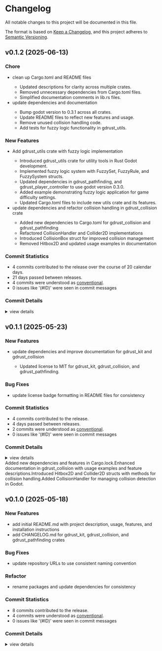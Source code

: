 # Changelog

All notable changes to this project will be documented in this file.

The format is based on [Keep a Changelog](https://keepachangelog.com/en/1.0.0/),
and this project adheres to [Semantic Versioning](https://semver.org/spec/v2.0.0.html).

## v0.1.2 (2025-06-13)

### Chore

 - <csr-id-d476dd1593b1f5ecc9c0efd5d8782b9ffeb6a814/> clean up Cargo.toml and README files
   - Updated descriptions for clarity across multiple crates.
   - Removed unnecessary dependencies from Cargo.toml files.
   - Simplified documentation comments in lib.rs files.
 - <csr-id-9b0ad5f0fab90c1ead29b50ebf5e61cfbc69c48c/> update dependencies and documentation
   - Bump godot version to 0.3.1 across all crates.
   - Update README files to reflect new features and usage.
   - Remove unused collision handling code.
   - Add tests for fuzzy logic functionality in gdrust_utils.

### New Features

 - <csr-id-501ca3b639db0954ee8e09ca80110e105e81802b/> Add gdrust_utils crate with fuzzy logic implementation
   - Introduced gdrust_utils crate for utility tools in Rust Godot development.
   - Implemented fuzzy logic system with FuzzySet, FuzzyRule, and FuzzySystem structs.
   - Updated dependencies in gdrust_pathfinding, and gdrust_player_controller to use godot version 0.3.0.
   - Added example demonstrating fuzzy logic application for game difficulty settings.
   - Updated Cargo.toml files to include new utils crate and its features.
 - <csr-id-2aabf0192ea01a35bd848b1a43314b989294b9ba/> update dependencies and refactor collision handling in gdrust_collision crate
   - Added new dependencies to Cargo.toml for gdrust_collision and gdrust_pathfinding
   - Refactored CollisionHandler and Collider2D implementations
   - Introduced CollisionBox struct for improved collision management
   - Removed Hitbox2D and updated usage examples in documentation

### Commit Statistics

<csr-read-only-do-not-edit/>

 - 4 commits contributed to the release over the course of 20 calendar days.
 - 21 days passed between releases.
 - 4 commits were understood as [conventional](https://www.conventionalcommits.org).
 - 0 issues like '(#ID)' were seen in commit messages

### Commit Details

<csr-read-only-do-not-edit/>

<details><summary>view details</summary>

 * **Uncategorized**
    - Clean up Cargo.toml and README files ([`d476dd1`](https://github.com/robotnik-dev/gdrust_kit/commit/d476dd1593b1f5ecc9c0efd5d8782b9ffeb6a814))
    - Update dependencies and documentation ([`9b0ad5f`](https://github.com/robotnik-dev/gdrust_kit/commit/9b0ad5f0fab90c1ead29b50ebf5e61cfbc69c48c))
    - Add gdrust_utils crate with fuzzy logic implementation ([`501ca3b`](https://github.com/robotnik-dev/gdrust_kit/commit/501ca3b639db0954ee8e09ca80110e105e81802b))
    - Update dependencies and refactor collision handling in gdrust_collision crate ([`2aabf01`](https://github.com/robotnik-dev/gdrust_kit/commit/2aabf0192ea01a35bd848b1a43314b989294b9ba))
</details>

## v0.1.1 (2025-05-23)

### New Features

 - <csr-id-8c18fa3f484baf175b506a00ddea0d36d24959df/> update dependencies and improve documentation for gdrust_kit and gdrust_collision
   - Updated license to MIT for gdrust_kit, gdrust_collision, and gdrust_pathfinding.

### Bug Fixes

 - <csr-id-36cb651842e1ca83bc164ce7545669e6f1cb3558/> update license badge formatting in README files for consistency

### Commit Statistics

<csr-read-only-do-not-edit/>

 - 4 commits contributed to the release.
 - 4 days passed between releases.
 - 2 commits were understood as [conventional](https://www.conventionalcommits.org).
 - 0 issues like '(#ID)' were seen in commit messages

### Commit Details

<csr-read-only-do-not-edit/>

<details><summary>view details</summary>

 * **Uncategorized**
    - Release gdrust_collision v0.1.1, gdrust_pathfinding v0.1.1, gdrust_player_controller v0.1.0, gdrust_kit v0.1.1 ([`0e81a0f`](https://github.com/robotnik-dev/gdrust_kit/commit/0e81a0f0edee2bfb5cc01b8d416f9d9fcb7549e0))
    - Release gdrust_collision v0.1.1, gdrust_pathfinding v0.1.1, gdrust_player_controller v0.1.0, gdrust_kit v0.1.1 ([`1f1b905`](https://github.com/robotnik-dev/gdrust_kit/commit/1f1b9052e5129748013ef62c17acb9c7050786b4))
    - Update license badge formatting in README files for consistency ([`36cb651`](https://github.com/robotnik-dev/gdrust_kit/commit/36cb651842e1ca83bc164ce7545669e6f1cb3558))
    - Update dependencies and improve documentation for gdrust_kit and gdrust_collision ([`8c18fa3`](https://github.com/robotnik-dev/gdrust_kit/commit/8c18fa3f484baf175b506a00ddea0d36d24959df))
</details>

<csr-unknown>
Added new dependencies and features in Cargo.lock.Enhanced documentation in gdrust_collision with usage examples and feature descriptions.Introduced Hitbox2D and Collider2D structs with methods for collision handling.Added CollisionHandler for managing collision detection in Godot.<csr-unknown/>

## v0.1.0 (2025-05-18)

<csr-id-303760ca5d73dfccc98e068fe6f9189c1d49f657/>



### New Features

 - <csr-id-7bc5a55fea0d9cb37eee6a0ea64a76aa9ea9ad61/> add initial README.md with project description, usage, features, and installation instructions
 - <csr-id-e93f1b71a2c82680fda9da87c99fb88f344a77f2/> add CHANGELOG.md for gdrust_kit, gdrust_collision, and gdrust_pathfinding crates

### Bug Fixes

 - <csr-id-9e20de2feb8e733f04499d77f6b40cddc5faaece/> update repository URLs to use consistent naming convention

### Refactor

 - <csr-id-303760ca5d73dfccc98e068fe6f9189c1d49f657/> rename packages and update dependencies for consistency

### Commit Statistics

<csr-read-only-do-not-edit/>

 - 8 commits contributed to the release.
 - 4 commits were understood as [conventional](https://www.conventionalcommits.org).
 - 0 issues like '(#ID)' were seen in commit messages

### Commit Details

<csr-read-only-do-not-edit/>

<details><summary>view details</summary>

 * **Uncategorized**
    - Release gdrust_collision v0.1.0, gdrust_pathfinding v0.1.0, gdrust_kit v0.1.0 ([`accba02`](https://github.com/robotnik-dev/gdrust_kit/commit/accba0212347a6855958d46c34fefd4db45a0174))
    - Release gdrust_collision v0.1.0, gdrust_pathfinding v0.1.0, gdrust_kit v0.1.0 ([`9acf5bf`](https://github.com/robotnik-dev/gdrust_kit/commit/9acf5bfaa8fa9e932fe86c74d02899e8056c7a22))
    - Add CHANGELOG.md for gdrust_kit, gdrust_collision, and gdrust_pathfinding crates ([`e93f1b7`](https://github.com/robotnik-dev/gdrust_kit/commit/e93f1b71a2c82680fda9da87c99fb88f344a77f2))
    - Add initial README.md with project description, usage, features, and installation instructions ([`7bc5a55`](https://github.com/robotnik-dev/gdrust_kit/commit/7bc5a55fea0d9cb37eee6a0ea64a76aa9ea9ad61))
    - Fix: update descriptions in Cargo.toml and README.md for clarity feat: add README.md for gdrust_collision crate fix: update descriptions in gdrust_collision and gdrust_pathfinding Cargo.toml files ([`3a6df21`](https://github.com/robotnik-dev/gdrust_kit/commit/3a6df214d0d4410dec4f6c234a70f5c6622d75e3))
    - Fix: update license information to include Apache-2.0 docs: enhance README with detailed usage instructions for tools ([`30cf5f2`](https://github.com/robotnik-dev/gdrust_kit/commit/30cf5f25e4c2c7b677553da6f79e1f8a47876e90))
    - Update repository URLs to use consistent naming convention ([`9e20de2`](https://github.com/robotnik-dev/gdrust_kit/commit/9e20de2feb8e733f04499d77f6b40cddc5faaece))
    - Rename packages and update dependencies for consistency ([`303760c`](https://github.com/robotnik-dev/gdrust_kit/commit/303760ca5d73dfccc98e068fe6f9189c1d49f657))
</details>

